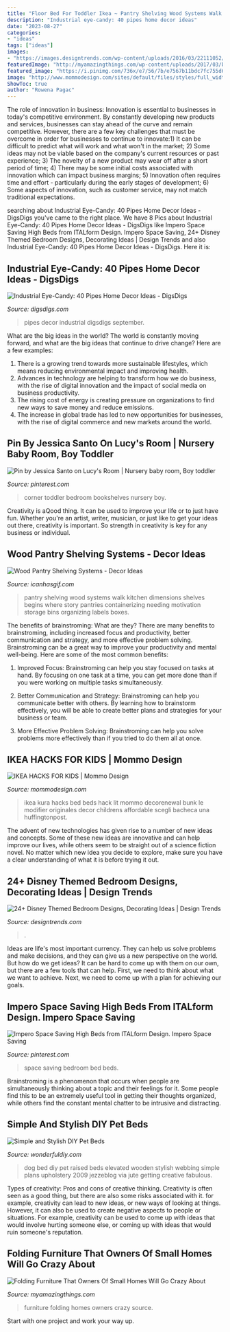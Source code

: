 ```yaml
---
title: "Floor Bed For Toddler Ikea ~ Pantry Shelving Wood Systems Walk Kitchen Dimensions Shelves Begins Where Story Pantries Containerizing Needing Motivation Storage Bins Organizing Labels Boxes"
description: "Industrial eye-candy: 40 pipes home decor ideas"
date: "2023-08-27"
categories:
- "ideas"
tags: ["ideas"]
images:
- "https://images.designtrends.com/wp-content/uploads/2016/03/22111052/Disney-Inspired-Bedroom-Ideas.jpg"
featuredImage: "http://myamazingthings.com/wp-content/uploads/2017/03/bcf42cf06380a3ce155bb08dbdb29197.jpg"
featured_image: "https://i.pinimg.com/736x/e7/56/7b/e7567b11bdc7fc755d66af815d71e5e4.jpg"
image: "http://www.mommodesign.com/sites/default/files/styles/full_width/public/kura_bed_house.jpg?itok=ha8YhSZE"
ShowToc: true
author: "Rowena Pagac"
---
```



The role of innovation in business:
Innovation is essential to businesses in today's competitive environment. By constantly developing new products and services, businesses can stay ahead of the curve and remain competitive. However, there are a few key challenges that must be overcome in order for businesses to continue to innovate:1) It can be difficult to predict what will work and what won't in the market; 2) Some ideas may not be viable based on the company's current resources or past experience; 3) The novelty of a new product may wear off after a short period of time; 4) There may be some initial costs associated with innovation which can impact business margins; 5) Innovation often requires time and effort - particularly during the early stages of development; 6) Some aspects of innovation, such as customer service, may not match traditional expectations.

	

		
searching about Industrial Eye-Candy: 40 Pipes Home Decor Ideas - DigsDigs you've came to the right place. We have 8 Pics about Industrial Eye-Candy: 40 Pipes Home Decor Ideas - DigsDigs like Impero Space Saving High Beds from ITALform Design. Impero Space Saving, 24+ Disney Themed Bedroom Designs, Decorating Ideas | Design Trends and also Industrial Eye-Candy: 40 Pipes Home Decor Ideas - DigsDigs. Here it is:
		
    
## Industrial Eye-Candy: 40 Pipes Home Decor Ideas - DigsDigs

<img loading=lazy src="http://www.digsdigs.com/photos/pipes-decor-ideas-33.jpg" onerror="this.onerror=null;this.src='https://tse1.mm.bing.net/th?id=OIP.NymcBxY_fhdbwsCp6m0pTgHaLv&amp;pid=15.1';" alt="Industrial Eye-Candy: 40 Pipes Home Decor Ideas - DigsDigs">

_Source: digsdigs.com_

>pipes decor industrial digsdigs september. 

	

What are the big ideas in the world?
The world is constantly moving forward, and what are the big ideas that continue to drive change? Here are a few examples: 
1. There is a growing trend towards more sustainable lifestyles, which means reducing environmental impact and improving health. 
2. Advances in technology are helping to transform how we do business, with the rise of digital innovation and the impact of social media on business productivity. 
3. The rising cost of energy is creating pressure on organizations to find new ways to save money and reduce emissions. 
4. The increase in global trade has led to new opportunities for businesses, with the rise of digital commerce and new markets around the world.

    
## Pin By Jessica Santo On Lucy&#039;s Room | Nursery Baby Room, Boy Toddler

<img loading=lazy src="https://i.pinimg.com/736x/0f/75/5b/0f755ba3864db3b07583f039a6317adf--bookshelves-for-kids-corner-bookshelves.jpg" onerror="this.onerror=null;this.src='https://tse1.mm.bing.net/th?id=OIP.FvJFkRQtPQSm2VJ3vmSQQQHaLJ&amp;pid=15.1';" alt="Pin by Jessica Santo on Lucy&#039;s Room | Nursery baby room, Boy toddler">

_Source: pinterest.com_

>corner toddler bedroom bookshelves nursery boy. 

	

Creativity is aQood thing. It can be used to improve your life or to just have fun. Whether you're an artist, writer, musician, or just like to get your ideas out there, creativity is important. So strength in creativity is key for any business or individual.

    
## Wood Pantry Shelving Systems - Decor Ideas

<img loading=lazy src="https://www.icanhasgif.com/wp-content/uploads/2016/02/Wood-Pantry-Shelving-Systems.jpg" onerror="this.onerror=null;this.src='https://tse3.mm.bing.net/th?id=OIP.qLe9Htws5rrBHWGiwHcCygHaLI&amp;pid=15.1';" alt="Wood Pantry Shelving Systems - Decor Ideas">

_Source: icanhasgif.com_

>pantry shelving wood systems walk kitchen dimensions shelves begins where story pantries containerizing needing motivation storage bins organizing labels boxes. 

	

The benefits of brainstroming: What are they?
There are many benefits to brainstroming, including increased focus and productivity, better communication and strategy, and more effective problem solving. Brainstroming can be a great way to improve your productivity and mental well-being. Here are some of the most common benefits: 
1. Improved Focus: Brainstroming can help you stay focused on tasks at hand. By focusing on one task at a time, you can get more done than if you were working on multiple tasks simultaneously. 

2. Better Communication and Strategy: Brainstroming can help you communicate better with others. By learning how to brainstorm effectively, you will be able to create better plans and strategies for your business or team. 

3. More Effective Problem Solving: Brainstroming can help you solve problems more effectively than if you tried to do them all at once.

    
## IKEA HACKS FOR KIDS | Mommo Design

<img loading=lazy src="http://www.mommodesign.com/sites/default/files/styles/full_width/public/kura_bed_house.jpg?itok=ha8YhSZE" onerror="this.onerror=null;this.src='https://tse1.mm.bing.net/th?id=OIP.Im2KgBvfLT7vqaqgiPE1RAHaJf&amp;pid=15.1';" alt="IKEA HACKS FOR KIDS | Mommo Design">

_Source: mommodesign.com_

>ikea kura hacks bed beds hack lit mommo decorenewal bunk le modifier originales decor childrens affordable scegli bacheca una huffingtonpost. 

	

The advent of new technologies has given rise to a number of new ideas and concepts. Some of these new ideas are innovative and can help improve our lives, while others seem to be straight out of a science fiction novel. No matter which new idea you decide to explore, make sure you have a clear understanding of what it is before trying it out.

    
## 24+ Disney Themed Bedroom Designs, Decorating Ideas | Design Trends

<img loading=lazy src="https://images.designtrends.com/wp-content/uploads/2016/03/22111052/Disney-Inspired-Bedroom-Ideas.jpg" onerror="this.onerror=null;this.src='https://tse1.mm.bing.net/th?id=OIP.krQpq2yfjyeASOrkyca3DAHaE6&amp;pid=15.1';" alt="24+ Disney Themed Bedroom Designs, Decorating Ideas | Design Trends">

_Source: designtrends.com_

>. 

	

Ideas are life's most important currency. They can help us solve problems and make decisions, and they can give us a new perspective on the world. But how do we get ideas? It can be hard to come up with them on our own, but there are a few tools that can help. First, we need to think about what we want to achieve. Next, we need to come up with a plan for achieving our goals.

    
## Impero Space Saving High Beds From ITALform Design. Impero Space Saving

<img loading=lazy src="https://i.pinimg.com/736x/e7/56/7b/e7567b11bdc7fc755d66af815d71e5e4.jpg" onerror="this.onerror=null;this.src='https://tse3.mm.bing.net/th?id=OIP.-TKSIRUS3pwcMflxE4WTKQHaO0&amp;pid=15.1';" alt="Impero Space Saving High Beds from ITALform Design. Impero Space Saving">

_Source: pinterest.com_

>space saving bedroom bed beds. 

	

Brainstroming is a phenomenon that occurs when people are simultaneously thinking about a topic and their feelings for it. Some people find this to be an extremely useful tool in getting their thoughts organized, while others find the constant mental chatter to be intrusive and distracting.

    
## Simple And Stylish DIY Pet Beds

<img loading=lazy src="http://cdn.wonderfuldiy.com/wp-content/uploads/2016/03/Raised-Pet-Bed.jpg" onerror="this.onerror=null;this.src='https://tse4.mm.bing.net/th?id=OIP.ZQM5c6t4nAfxb8bPBSJETAHaGP&amp;pid=15.1';" alt="Simple and Stylish DIY Pet Beds">

_Source: wonderfuldiy.com_

>dog bed diy pet raised beds elevated wooden stylish webbing simple plans upholstery 2009 jezzeblog via jute getting creative fabulous. 

	

Types of creativity: Pros and cons of creative thinking.
Creativity is often seen as a good thing, but there are also some risks associated with it. for example, creativity can lead to new ideas, or new ways of looking at things. However, it can also be used to create negative aspects to people or situations. For example, creativity can be used to come up with ideas that would involve hurting someone else, or coming up with ideas that would ruin someone's reputation.

    
## Folding Furniture That Owners Of Small Homes Will Go Crazy About

<img loading=lazy src="http://myamazingthings.com/wp-content/uploads/2017/03/bcf42cf06380a3ce155bb08dbdb29197.jpg" onerror="this.onerror=null;this.src='https://tse2.mm.bing.net/th?id=OIP.YRaQRAvLxzXC2Bk2KCBiPAHaHa&amp;pid=15.1';" alt="Folding Furniture That Owners Of Small Homes Will Go Crazy About">

_Source: myamazingthings.com_

>furniture folding homes owners crazy source. 

	

Start with one project and work your way up.

